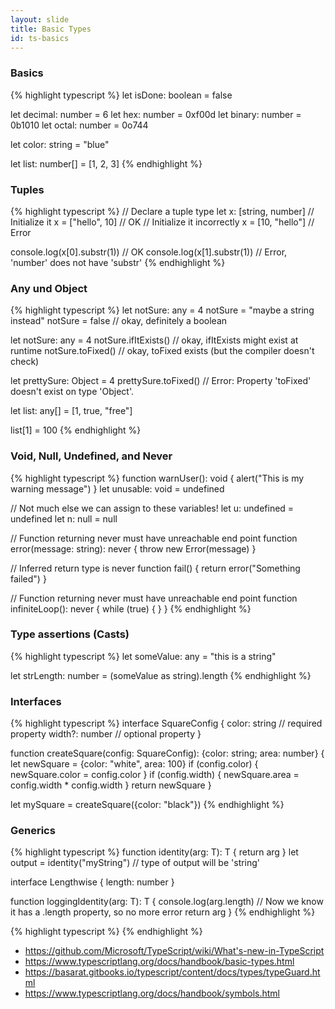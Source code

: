 ```yaml
---
layout: slide
title: Basic Types
id: ts-basics
---
```

<section markdown="1">

### Basics

{% highlight typescript %}
let isDone: boolean = false

let decimal: number = 6
let hex: number = 0xf00d
let binary: number = 0b1010
let octal: number = 0o744

let color: string = "blue"

let list: number[] = [1, 2, 3]
{% endhighlight %}

</section>

<section markdown="1">

### Tuples

{% highlight typescript %}
// Declare a tuple type
let x: [string, number]
// Initialize it
x = ["hello", 10] // OK
// Initialize it incorrectly
x = [10, "hello"] // Error

console.log(x[0].substr(1)) // OK
console.log(x[1].substr(1)) 
// Error, 'number' does not have 'substr'
{% endhighlight %}

</section>

<section markdown="1">

### Any und Object

{% highlight typescript %}
let notSure: any = 4
notSure = "maybe a string instead"
notSure = false // okay, definitely a boolean

let notSure: any = 4
notSure.ifItExists() // okay, ifItExists might exist at runtime
notSure.toFixed() 
// okay, toFixed exists (but the compiler doesn't check)

let prettySure: Object = 4
prettySure.toFixed() 
// Error: Property 'toFixed' doesn't exist on type 'Object'.

let list: any[] = [1, true, "free"]

list[1] = 100
{% endhighlight %}

</section>

<section markdown="1">

### Void, Null, Undefined, and Never

{% highlight typescript %}
function warnUser(): void {
    alert("This is my warning message")
}
let unusable: void = undefined

// Not much else we can assign to these variables!
let u: undefined = undefined
let n: null = null

// Function returning never must have unreachable end point
function error(message: string): never {
    throw new Error(message)
}

// Inferred return type is never
function fail() {
    return error("Something failed")
}

// Function returning never must have unreachable end point
function infiniteLoop(): never {
    while (true) {
    }
}
{% endhighlight %}

</section>

<section markdown="1">

### Type assertions (Casts)

{% highlight typescript %}
let someValue: any = "this is a string"

let strLength: number = (someValue as string).length
{% endhighlight %}

</section>

<section markdown="1">

### Interfaces

{% highlight typescript %}
interface SquareConfig {
    color: string // required property
    width?: number  // optional property
}

function createSquare(config: SquareConfig): {color: string; area: number} {
    let newSquare = {color: "white", area: 100}
    if (config.color) {
        newSquare.color = config.color
    }
    if (config.width) {
        newSquare.area = config.width * config.width
    }
    return newSquare
}

let mySquare = createSquare({color: "black"})
{% endhighlight %}

</section>

<section markdown="1">

### Generics

{% highlight typescript %}
function identity<T>(arg: T): T {
    return arg
}
let output = identity("myString")  // type of output will be 'string'

interface Lengthwise {
    length: number
}

function loggingIdentity<T extends Lengthwise>(arg: T): T {
    console.log(arg.length)
    // Now we know it has a .length property, so no more error
    return arg
}
{% endhighlight %}

</section>

<section markdown="1">

{% highlight typescript %}
{% endhighlight %}

</section>

<section markdown="1">

 * https://github.com/Microsoft/TypeScript/wiki/What's-new-in-TypeScript
 * https://www.typescriptlang.org/docs/handbook/basic-types.html
 * https://basarat.gitbooks.io/typescript/content/docs/types/typeGuard.html
 * https://www.typescriptlang.org/docs/handbook/symbols.html

</section>
